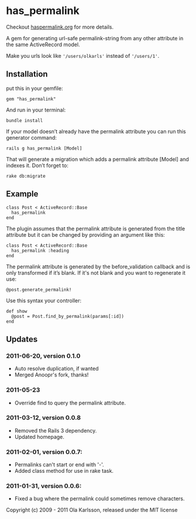 # has_permalink

Checkout <a href="http://haspermalink.org">haspermalink.org</a> for more details.

A gem for generating url-safe permalink-string from any other attribute in the same ActiveRecord model.

Make you urls look like <code>'/users/olkarls'</code> instead of <code>'/users/1'</code>.

## Installation

put this in your gemfile:

    gem "has_permalink"

And run in your terminal:

    bundle install

If your model doesn’t already have the permalink attribute you can run this generator command:

    rails g has_permalink [Model]

That will generate a migration which adds a permalink attribute [Model] and indexes it. Don’t forget to:

    rake db:migrate

## Example

    class Post < ActiveRecord::Base
      has_permalink
    end

The plugin assumes that the permalink attribute is generated from the title attribute but it can be changed by providing an argument like this:

    class Post < ActiveRecord::Base
      has_permalink :heading
    end

The permalink attribute is generated by the before_validation callback and is only transformed if it’s blank. If it's not blank and you want to regenerate it use:

    @post.generate_permalink!

Use this syntax your controller:

    def show
      @post = Post.find_by_permalink(params[:id])
    end

## Updates

### 2011-06-20, version 0.1.0
* Auto resolve duplication, if wanted
* Merged Anoopr's fork, thanks!

### 2011-05-23
* Override find to query the permalink attribute.

### 2011-03-12, version 0.0.8
* Removed the Rails 3 dependency.
* Updated homepage.

### 2011-02-01, version 0.0.7:
* Permalinks can't start or end with '-'.
* Added class method for use in rake task.

### 2011-01-31, version 0.0.6:
* Fixed a bug where the permalink could sometimes remove characters.

Copyright (c) 2009 - 2011 Ola Karlsson, released under the MIT license
